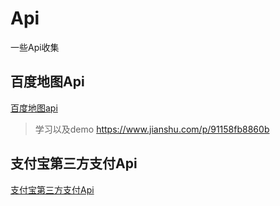 # Api
一些Api收集

## 百度地图Api
[百度地图api](https://lbs.qq.com/)
> 学习以及demo  https://www.jianshu.com/p/91158fb8860b

## 支付宝第三方支付Api
[支付宝第三方支付Api](https://blog.csdn.net/vbirdbest/article/details/80635194)
